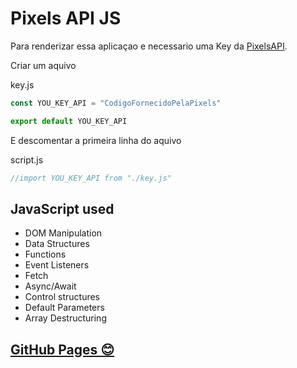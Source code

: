 # Pixels API JS

Para renderizar essa aplicaçao e necessario uma Key da [PixelsAPI](https://www.pexels.com/pt-br/api/).

Criar um aquivo 

key.js
~~~javaScript
const YOU_KEY_API = "CodigoFornecidoPelaPixels"

export default YOU_KEY_API
~~~

E descomentar a primeira linha do aquivo 

script.js

~~~javaScript
//import YOU_KEY_API from "./key.js"
~~~


## JavaScript used
 - DOM Manipulation
 - Data Structures
 - Functions
 - Event Listeners
 - Fetch
 - Async/Await
 - Control structures
 - Default Parameters
 - Array Destructuring

## [GitHub Pages 😊](https://higoranjos.github.io/PixelsAPIJS/)
